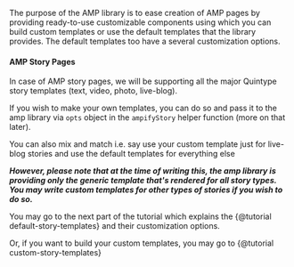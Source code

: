 The purpose of the AMP library is to ease creation of AMP pages by providing ready-to-use customizable components using which you can build custom templates or use the default templates that the library provides. The default templates too have a several customization options.

#### AMP Story Pages

In case of AMP story pages, we will be supporting all the major Quintype story templates (text, video, photo, live-blog).

If you wish to make your own templates, you can do so and pass it to the amp library via `opts` object in the `ampifyStory` helper function (more on that later).

You can also mix and match i.e. say use your custom template just for live-blog stories and use the default templates for everything else

<em><b>However, please note that at the time of writing this, the amp library is providing only the generic template that's rendered for all story types. You may write custom templates for other types of stories if you wish to do so.</b></em>

You may go to the next part of the tutorial which explains the {@tutorial default-story-templates} and their customization options.

Or, if you want to build your custom templates, you may go to {@tutorial custom-story-templates}
